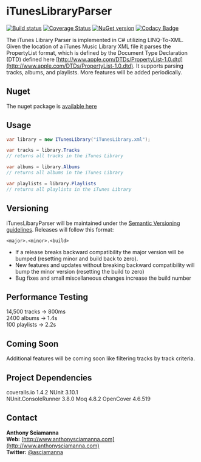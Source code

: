 iTunesLibraryParser 
===================
[![Build status](https://ci.appveyor.com/api/projects/status/tsebsc61mqylaejq?svg=true)](https://ci.appveyor.com/project/asciamanna/ituneslibraryparser)
[![Coverage Status](https://coveralls.io/repos/github/asciamanna/iTunesLibraryParser/badge.svg?branch=master)](https://coveralls.io/github/asciamanna/iTunesLibraryParser?branch=master)
[![NuGet version](https://img.shields.io/nuget/v/ITunesLibraryParser.svg)](https://www.nuget.org/packages/iTunesLibraryParser/)
[![Codacy Badge](https://api.codacy.com/project/badge/Grade/20f1e8648cc74b158fbbb09528fd9e2e)](https://app.codacy.com/app/asciamanna/iTunesLibraryParser?utm_source=github.com&utm_medium=referral&utm_content=asciamanna/iTunesLibraryParser&utm_campaign=badger)

The iTunes Library Parser is implemented in C# utilizing LINQ-To-XML. Given the location of a iTunes Music Library XML file it parses the PropertyList format, which is defined by the Document Type Declaration (DTD) defined here [http://www.apple.com/DTDs/PropertyList-1.0.dtd](http://www.apple.com/DTDs/PropertyList-1.0.dtd). It supports parsing tracks, albums, and playlists.  More features will be added periodically.

## Nuget

The nuget package is [available here](https://www.nuget.org/packages/iTunesLibraryParser/)

## Usage
```csharp
var library = new ITunesLibrary("iTunesLibrary.xml");

var tracks = library.Tracks 
// returns all tracks in the iTunes Library

var albums = library.Albums
// returns all albums in the iTunes Library

var playlists = library.Playlists
// returns all playlists in the iTunes Library
```

## Versioning
iTunesLibaryParser will be maintained under the [Semantic Versioning guidelines](http://semver.org). Releases will follow this format:

```
<major>.<minor>.<build>
```

 * If a release breaks backward compatibility the major version will be bumped (resetting minor and build back to zero). 
 * New features and updates without breaking backward compatibility will bump the minor version (resetting the build to zero)
 * Bug fixes and small miscellaneous changes increase the build number

## Performance Testing

14,500 tracks -> 800ms  
2400 albums -> 1.4s  
100 playlists -> 2.2s  

## Coming Soon
Additional features will be coming soon like filtering tracks by track criteria.

## Project Dependencies
coveralls.io 1.4.2
NUnit 3.10.1  
NUnit.ConsoleRunner 3.8.0
Moq 4.8.2
OpenCover 4.6.519

## Contact
**Anthony Sciamanna**
<br/>
**Web:** [http://www.anthonysciamanna.com](http://www.anthonysciamanna.com)  
**Twitter:** [@asciamanna](http://www.twitter.com/asciamanna)
